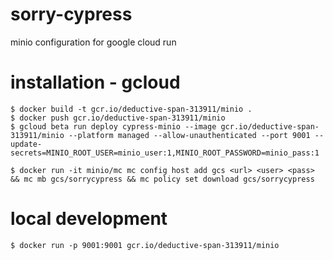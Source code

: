 # sorry-cypress

minio configuration for google cloud run


# installation - gcloud

```
$ docker build -t gcr.io/deductive-span-313911/minio .
$ docker push gcr.io/deductive-span-313911/minio
$ gcloud beta run deploy cypress-minio --image gcr.io/deductive-span-313911/minio --platform managed --allow-unauthenticated --port 9001 --update-secrets=MINIO_ROOT_USER=minio_user:1,MINIO_ROOT_PASSWORD=minio_pass:1

$ docker run -it minio/mc mc config host add gcs <url> <user> <pass> && mc mb gcs/sorrycypress && mc policy set download gcs/sorrycypress
```

# local development
```
$ docker run -p 9001:9001 gcr.io/deductive-span-313911/minio
```

